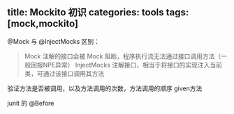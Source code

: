title: Mockito 初识
categories: tools
tags: [mock,mockito]
---



@Mock 与 @InjectMocks 区别：
> Mock 注解的接口会被 Mock 阻断，程序执行流无法通过接口调用方法（一般回报NPE异常）
> InjectMocks 注解接口，相当于将接口的实现注入当前类，可通过该接口调用其方法

 
 验证方法是否被调用，以及方法调用的次数，方法调用的顺序
 given方法

 junit 的 @Before

